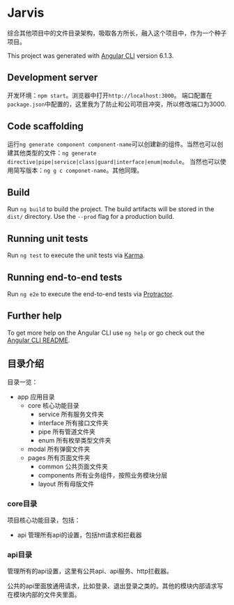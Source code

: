 # Jarvis
综合其他项目中的文件目录架构，吸取各方所长，融入这个项目中，作为一个种子项目。

This project was generated with [Angular CLI](https://github.com/angular/angular-cli) version 6.1.3.

## Development server
开发环境：`npm start`。浏览器中打开`http://localhost:3000`。
端口配置在`package.json`中配置的，这里我为了防止和公司项目冲突，所以修改端口为3000.
## Code scaffolding
运行`ng generate component component-name`可以创建新的组件。当然也可以创建其他类型的文件：`ng generate directive|pipe|service|class|guard|interface|enum|module`。
当然也可以使用简写版本：`ng g c componet-name`。其他同理。
## Build
Run `ng build` to build the project. The build artifacts will be stored in the `dist/` directory. Use the `--prod` flag for a production build.

## Running unit tests

Run `ng test` to execute the unit tests via [Karma](https://karma-runner.github.io).

## Running end-to-end tests

Run `ng e2e` to execute the end-to-end tests via [Protractor](http://www.protractortest.org/).

## Further help

To get more help on the Angular CLI use `ng help` or go check out the [Angular CLI README](https://github.com/angular/angular-cli/blob/master/README.md).
## 目录介绍
目录一览：
- app 应用目录
  - core 核心功能目录
      - service 所有服务文件夹
      - interface 所有接口文件夹
      - pipe 所有管道文件夹
      - enum 所有枚举类型文件夹
  - modal 所有弹窗文件夹
  - pages 所有页面文件夹
    - common 公共页面文件夹
    - components 所有业务组件，按照业务模块分层
    - layout 所有母版文件


### core目录
项目核心功能目录，包括：
- api 管理所有api的设置，包括htt请求和拦截器

### api目录
管理所有的api设置，这里有公共api、api服务、http拦截器。

公共的api里面放通用请求，比如登录、退出登录之类的。其他的模块内部请求写在模块内部的文件夹里面。
